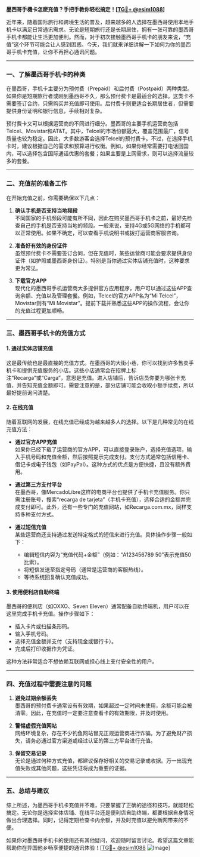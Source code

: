 **墨西哥手機卡怎麽充值？手把手教你轻松搞定！[[TG💪+ @esim1088](https://t.me/s/esim1088)]**

近年来，随着国际旅行和跨境生活的普及，越来越多的人选择在墨西哥使用本地手机卡以满足日常通讯需求。无论是短期旅行还是长期居住，拥有一张可靠的墨西哥手机卡都能让生活更加便利。然而，对于初次接触墨西哥手机卡的朋友来说，“充值”这个环节可能会让人感到困惑。今天，我们就来详细讲解一下如何为你的墨西哥手机卡充值，让你不再担心通讯问题。

---

### 一、了解墨西哥手机卡的种类

在墨西哥，手机卡主要分为预付费（Prepaid）和后付费（Postpaid）两种类型。如果你是短期旅行者或刚到墨西哥不久，那么预付费卡是最适合的选择。这类卡不需要签订合约，只需购买并充值即可使用。后付费卡则更适合长期居住者，但需要提供身份证明和银行信息，手续相对复杂。

预付费卡又可以根据运营商的不同进行细分。墨西哥的主要手机运营商包括Telcel、Movistar和AT&T。其中，Telcel的市场份额最大，覆盖范围最广，信号质量也较为稳定。因此，大多数游客会选择Telcel的预付费卡。不过，在选择手机卡时，建议根据自己的需求和预算进行权衡。例如，如果你经常需要打电话回国内，可以选择包含国际通话优惠的套餐；如果主要是上网需求，则可以选择流量较多的套餐。

---

### 二、充值前的准备工作

在开始充值之前，你需要确保以下几点：

1. **确认手机是否支持当地频段**  
   不同国家的手机频段可能有所不同，因此在购买墨西哥手机卡之前，最好先检查自己的手机是否支持当地的频段。一般来说，支持4G或5G网络的手机都可以正常使用。如果不确定，可以查看手机说明书或拨打运营商客服咨询。

2. **准备好有效的身份证件**  
   虽然预付费卡不需要签订合同，但在充值时，某些运营商可能会要求提供身份证件（如护照或墨西哥身份证）。特别是当你通过实体店铺充值时，这种要求更为常见。

3. **下载官方APP**  
   现代化的墨西哥手机运营商大多提供官方应用程序，用户可以通过这些APP查询余额、充值以及管理套餐。例如，Telcel的官方APP名为“Mi Telcel”，Movistar则有“Mi Movistar”。提前下载并熟悉这些APP的操作流程，会让你的充值过程更加顺畅。

---

### 三、墨西哥手机卡的充值方式

#### 1. 通过实体店铺充值

这是最传统也是最直接的充值方式。在墨西哥的大街小巷，你可以找到许多售卖手机卡和提供充值服务的小店。这些小店通常会在招牌上标注“Recarga”或“Carga”，意思是充值。进入店铺后，告诉店员你要为哪张卡充值，并告知充值金额即可。需要注意的是，部分店铺可能会收取小额手续费，所以最好提前询问清楚。

#### 2. 在线充值

随着互联网的发展，在线充值已经成为越来越多人的选择。以下是几种常见的在线充值方法：

- **通过官方APP充值**  
  如果你已经下载了运营商的官方APP，可以直接登录账户，选择充值选项，输入手机号码和充值金额，然后按照提示完成支付。支付方式通常包括信用卡、借记卡或电子钱包（如PayPal）。这种方式的优点是方便快捷，且没有额外费用。

- **通过第三方支付平台**  
  在墨西哥，像MercadoLibre这样的电商平台也提供了手机卡充值服务。你只需注册账号，搜索“recarga de tarjeta”（手机卡充值），选择合适的金额并完成支付即可。此外，还有一些专门的充值网站，如Recarga.com.mx，同样支持多种支付方式。

- **通过短信充值**  
  某些运营商还支持通过发送特定格式的短信来进行充值。具体操作步骤一般如下：
    - 编辑短信内容为“充值代码+金额”（例如：“A123456789 50”表示充值50比索）。
    - 将短信发送至指定号码（通常是运营商的客服热线）。
    - 等待系统回复确认充值成功。

#### 3. 使用便利店自助终端

墨西哥的便利店（如OXXO、Seven Eleven）通常配备自助终端机，用户可以在这里完成手机卡充值。操作步骤如下：
- 插入卡片或扫描条形码。
- 输入手机号码。
- 选择充值金额并支付（支持现金或银行卡）。
- 完成后打印收据作为凭证。

这种方法非常适合不想依赖互联网或担心线上支付安全性的用户。

---

### 四、充值过程中需要注意的问题

1. **避免过期余额丢失**  
   墨西哥的预付费卡通常设有有效期，如果超过一定时间未使用，余额可能会被清零。因此，在充值时一定要注意查看卡的有效期限，并及时使用。

2. **警惕虚假充值网站**  
   网络环境复杂，存在不少钓鱼网站冒充正规运营商进行诈骗。为了避免财产损失，请务必通过官方渠道或经过认证的第三方平台进行充值。

3. **保留交易记录**  
   无论是通过何种方式充值，都建议保存好相关的交易记录或收据。万一出现充值失败或其他问题，这些凭证将成为重要的证据。

---

### 五、总结与建议

综上所述，为墨西哥手机卡充值并不难，只要掌握了正确的途径和技巧，就能轻松搞定。无论你是选择实体店铺、在线平台还是便利店自助终端，都要根据自身情况做出合理选择。同时，记得定期检查卡内余额，并及时充值以避免断网带来的不便。

如果你对墨西哥手机卡的使用还有其他疑问，欢迎随时留言讨论。希望这篇文章能帮助你在异国他乡畅享便捷的通讯体验！[[TG💪+ @esim1088](https://t.me/s/esim1088) ![Image](https://i.postimg.cc/4NQfJmqS/Snipaste-2025-05-13-00-14-12.png)]